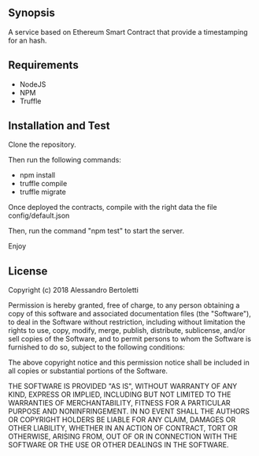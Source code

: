 ## Synopsis

A service based on Ethereum Smart Contract that provide a timestamping for an hash.

## Requirements

- NodeJS
- NPM
- Truffle

## Installation and Test

Clone the repository. 

Then run the following commands:

- npm install
- truffle compile
- truffle migrate

Once deployed the contracts, compile with the right data the file config/default.json

Then, run the command "npm test" to start the server.

Enjoy

## License

Copyright (c) 2018 Alessandro Bertoletti

Permission is hereby granted, free of charge, to any person
obtaining a copy of this software and associated documentation
files (the "Software"), to deal in the Software without
restriction, including without limitation the rights to use,
copy, modify, merge, publish, distribute, sublicense, and/or sell
copies of the Software, and to permit persons to whom the
Software is furnished to do so, subject to the following
conditions:

The above copyright notice and this permission notice shall be
included in all copies or substantial portions of the Software.

THE SOFTWARE IS PROVIDED "AS IS", WITHOUT WARRANTY OF ANY KIND,
EXPRESS OR IMPLIED, INCLUDING BUT NOT LIMITED TO THE WARRANTIES
OF MERCHANTABILITY, FITNESS FOR A PARTICULAR PURPOSE AND
NONINFRINGEMENT. IN NO EVENT SHALL THE AUTHORS OR COPYRIGHT
HOLDERS BE LIABLE FOR ANY CLAIM, DAMAGES OR OTHER LIABILITY,
WHETHER IN AN ACTION OF CONTRACT, TORT OR OTHERWISE, ARISING
FROM, OUT OF OR IN CONNECTION WITH THE SOFTWARE OR THE USE OR
OTHER DEALINGS IN THE SOFTWARE.